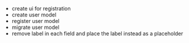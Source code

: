 * create ui for registration
* create user model
* register user model
* migrate user model
* remove label in each field and place the label instead as a placeholder